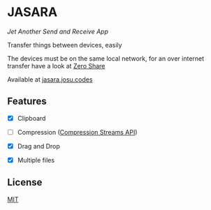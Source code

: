 # JASARA

_Jet Another Send and Receive App_

Transfer things between devices, easily

The devices must be on the same local network, for an over internet transfer have a look at [Zero Share][zero-share]

Available at [jasara.josu.codes](https://jasara.josu.codes)

## Features

- [x] Clipboard
- [ ] Compression ([Compression Streams API][csapi])
- [x] Drag and Drop
- [x] Multiple files


## License

[MIT](./LICENSE)

[csapi]: https://developer.mozilla.org/en-US/docs/Web/API/Compression_Streams_API
[zero-share]: https://zero-share.github.io/
